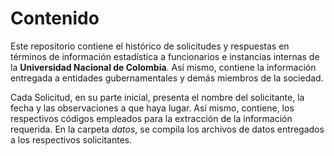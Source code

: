 # Contenido

Este repositorio contiene el histórico de solicitudes y respuestas en términos de información estadística a funcionarios e instancias internas de la **Universidad Nacional de Colombia**. Así mismo, contiene la información entregada a entidades gubernamentales y demás miembros de la sociedad.

Cada Solicitud, en su parte inicial, presenta el nombre del solicitante, la fecha y las observaciones a que haya lugar. Así mismo, contiene, los respectivos códigos empleados para la extracción de la información requerida. En la carpeta *datos*, se compila los archivos de  datos entregados a los respectivos solicitantes.

